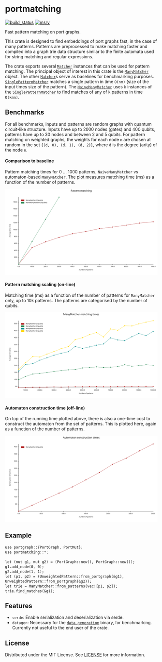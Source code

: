 # portmatching

[![build_status][]](https://github.com/lmondada/portmatching/actions)
[![msrv][]](https://github.com/lmondada/portmatching)

Fast pattern matching on port graphs.

This crate is designed to find embeddings of port graphs fast, in the case
of many patterns. Patterns are preprocessed to make matching faster and
compiled into a graph trie data structure similar to the finite automata
used for string matching and regular expressions.

The crate exports several [`Matcher`](crate::Matcher) instances that can be used for pattern matching.
The principal object of interest in this crate is the [`ManyMatcher`](crate::ManyMatcher) object. 
The other [`Matcher`](crate::Matcher)s serve as baselines for benchmarking purposes.
[`SinglePatternMatcher`](crate::SinglePatternMatcher) matches a single pattern
in time `O(nm)` (size of the input times size of the pattern).
The [`NaiveManyMatcher`](crate::NaiveManyMatcher) uses `k` instances of
the [`SinglePatternMatcher`](crate::SinglePatternMatcher) to find matches
of any of `k` patterns in time `O(kmn)`.

## Benchmarks
For all benchmarks, inputs and patterns are random graphs with 
quantum circuit-like structure.
Inputs have up to 2000 nodes (gates) and 400 qubits,
patterns have up to 30 nodes and between 2 and 5 qubits.
For pattern matching on weighted graphs,
the weights for each node `n` are chosen at random
in the set `{(d, 0), (d, 1), (d, 2)}`, where `d` is the degree (arity) of
the node `n`.

#### Comparison to baseline
Pattern matching times for 0 ... 1000 patterns, `NaiveManyMatcher` vs automaton-based `ManyMatcher`.
The plot measures matching time (ms) as a function of the number of patterns.


![comparison with baseline](benches/many_matchers.svg)

#### Pattern matching scaling (on-line)
Matching time (ms) as a function of the number of patterns for `ManyMatcher`
only, up to 10k patterns.
The patterns are categorised by the number of qubits.

![pattern matching as a fn of patterns](benches/pattern_scaling.svg)

#### Automaton construction time (off-line)
On top of the running time plotted above, there is also a one-time cost to
construct the automaton from the set of patterns.
This is plotted here, again as a function of the number of patterns.

![trie construction times](benches/trie_construction.svg)

## Example

```
use portgraph::{PortGraph, PortMut};
use portmatching::*;

let (mut g1, mut g2) = (PortGraph::new(), PortGraph::new());
g1.add_node(0, 0);
g2.add_node(1, 1);
let (p1, p2) = (UnweightedPattern::from_portgraph(&g1), UnweightedPattern::from_portgraph(&g2));
let trie = ManyMatcher::from_patterns(vec![p1, p2]);
trie.find_matches(&g1);
```

## Features

-   `serde`: Enable serialization and deserialization via serde.
-   `datagen`: Necessary for the [`data_generation`](src/bin/data_generation.rs) binary, for benchmarking. Currently not useful to the end user of
the crate.


## License

Distributed under the MIT License. See [LICENSE][] for more information.

  [build_status]: https://github.com/lmondada/portmatching/workflows/Continuous%20integration/badge.svg?branch=main
  [LICENSE]: LICENCE
  [msrv]: https://img.shields.io/badge/rust-1.70.0%2B-blue.svg?maxAge=3600
